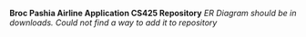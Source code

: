 **Broc Pashia Airline Application CS425 Repository**
*ER Diagram should be in downloads. Could not find a way to add it to repository*